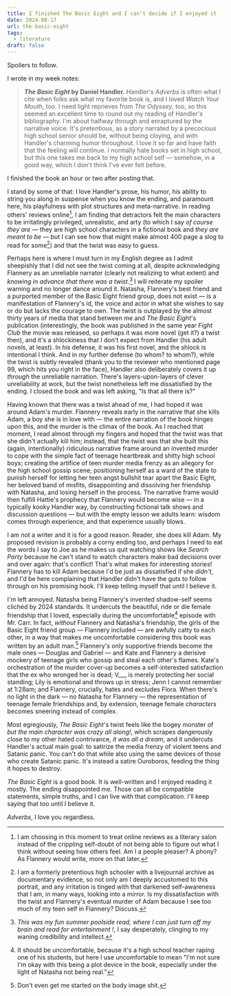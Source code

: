 ```yaml
---
title: I finished The Basic Eight and I can't decide if I enjoyed it
date: 2024-08-17
url: the-basic-eight
tags:
  - literature
draft: false
---
```

Spoilers to follow. 

I wrote in my week notes:
>  **_The Basic Eight_ by Daniel Handler.** Handler's _Adverbs_ is often what I cite when folks ask what my favorite book is, and I loved _Watch Your Mouth_, too. I need light reprieves from _The Odyssey_, too, so this seemed an excellent time to round out my reading of Handler's bibliography. I'm about halfway through and enraptured by the narrative voice. It's pretentious, as a story narrated by a precocious high school senior should be, without being cloying, and with Handler's charming humor throughout. I love it so far and have faith that the feeling will continue. I normally hate books set in high school, but this one takes me back to my high school self — somehow, in a good way, which I don't think I've ever felt before.

I finished the book an hour or two after posting that.

I stand by some of that: I love Handler's prose, his humor, his ability to string you along in suspense when you know the ending, and paramount here, his playfulness with plot structures and meta-narrative. In reading others' reviews online[^1], I am finding that detractors felt the main characters to be irritatingly privileged, unrealistic, and arty (to which I say *of course they are* — they are high school characters in a fictional book and *they are meant to be* — but I can see how that might make almost 400 page a slog to read for some[^2]) and that the twist was easy to guess.

Perhaps here is where I must turn in my English degree as I admit sheepishly that I did not see the twist coming at all, despite acknowledging Flannery as an unreliable narrator (clearly not realizing to what extent) and *knowing in advance that there was a twist*.[^3] I will reiterate my spoiler warning and no longer dance around it. Natasha, Flannery's best friend and a purported member of the Basic Eight friend group, does not exist — is a manifestation of Flannery's id, the voice and actor in what she wishes to say or do but lacks the courage to own. The twist is outplayed by the almost thirty years of media that stand between me and *The Basic Eight*'s publication (interestingly, the book was published in the same year *Fight Club* the movie was released, so perhaps it was more novel (get it?) a twist then), and it's a shlockiness that I don't expect from Handler (his adult novels, at least). In *his* defense, it was his first novel, and the shlock is intentional I think. And in *my* further defense (to whom? to whom?), while the twist is subtly revealed (thank you to the reviewer who mentioned page 99, which hits you right in the face), Handler also deliberately covers it up *through* the unreliable narration. There's layers-upon-layers of clever unreliability at work, but the twist nonetheless left me dissatisfied by the ending. I closed the book and was left asking, "Is that all there is?"

Having known that there was a twist ahead of me, I had hoped it was around Adam's murder. Flannery reveals early in the narrative that she kills Adam, a boy she is in love with — the entire narration of the book hinges upon this, and the murder is the climax of the book. As I reached that moment, I read almost through my fingers and hoped that the twist was that she didn't actually kill him; instead, that the twist was that she built this (again, intentionally) ridiculous narrative frame around an invented murder to cope with the simple fact of teenage heartbreak and shitty high school boys; creating the artifice of teen murder media frenzy as an allegory for the high school gossip scene; positioning herself as a ward of the state to punish herself for letting her teen angst bullshit tear apart the Basic Eight, her beloved band of misfits, disappointing and dissolving her friendship with Natasha, and losing herself in the process. The narrative frame would then fulfill Hattie's prophecy that Flannery would become wise — in a typically kooky Handler way, by constructing fictional talk shows and discussion questions — but with the empty lesson we adults learn: wisdom comes through experience, and that experience usually blows.

I am not a writer and it is for a good reason. Reader, she does kill Adam. My proposed revision is probably a corny ending too, and perhaps I need to eat the words I say to Joe as he makes us quit watching shows like *Search Party* because he can't stand to watch characters make bad decisions over and over again: that's conflict! That's what makes for interesting stories! Flannery has to kill Adam because I'd be just as dissatisfied if she *didn't*, and I'd be here complaining that Handler didn't have the guts to follow through on his promising hook. I'll keep telling myself that until I believe it.

I'm left annoyed. Natasha being Flannery's invented shadow-self seems clichéd by 2024 standards. It undercuts the beautiful, ride or die female friendship that I loved, especially during the uncomfortable[^4] episode with Mr. Carr. In fact, *without* Flannery and Natasha's friendship, the girls of the Basic Eight friend group — Flannery included — are awfully catty to each other, in a way that makes me uncomfortable considering this book was written by an adult man.[^5] Flannery's only supportive friends become the male ones — Douglas and Gabriel — and Kate and Flannery a derisive mockery of teenage girls who gossip and steal each other's flames. Kate's orchestration of the murder cover-up becomes a self-interested satisfaction that the ex who wronged her is dead; V___ is merely protecting her social standing; Lily is emotional and throws up in stress; Jenn I cannot remember at 1:28am; and Flannery, crucially, hates and excludes Flora. When there's no light in the dark — no Natasha for Flannery — the representation of teenage female friendships and, by extension, teenage female *characters* becomes sneering instead of complex.

Most egregiously, *The Basic Eight*'s twist feels like the bogey monster of *but the main character was crazy all along!*, which scrapes dangerously close to my other hated contrivance, *it was all a dream*, and it undercuts Handler's actual main goal: to satirize the media frenzy of violent teens and Satanic panic. You can't do that while also using the same devices of those who create Satanic panic. It's instead a satire Ouroboros, feeding the thing it hopes to destroy.

*The Basic Eight* is a good book. It is well-written and I enjoyed reading it mostly. The ending disappointed me. Those can all be compatible statements, simple truths, and I can live with that complication. I'll keep saying that too until I believe it.

*Adverbs*, I love you regardless.

[^1]: I am choosing in this moment to treat online reviews as a literary salon instead of the crippling self-doubt of not being able to figure out what I think without seeing how others feel. Am I a people pleaser? A phony? As Flannery would write, more on that later.
[^2]: I am a formerly pretentious high schooler with a livejournal archive as documentary evidence, so not only am I deeply accustomed to this portrait, and any irritation is tinged with that darkened self-awareness that I am, in many ways, looking into a mirror. Is my dissatisfaction with the twist and Flannery's eventual murder of Adam because I see too much of my teen self in Flannery? Discuss.
[^3]: *This was my fun summer poolside read, where I can just turn off my brain and read for entertainment !*, I say desperately, clinging to my waning credibility and intellect.
[^4]: It should be uncomfortable, because it's a high school teacher raping one of his students, but here I use uncomfortable to mean "I'm not sure I'm okay with this being a plot device in the book, especially under the light of Natasha not being real."
[^5]: Don't even get me started on the body image shit.